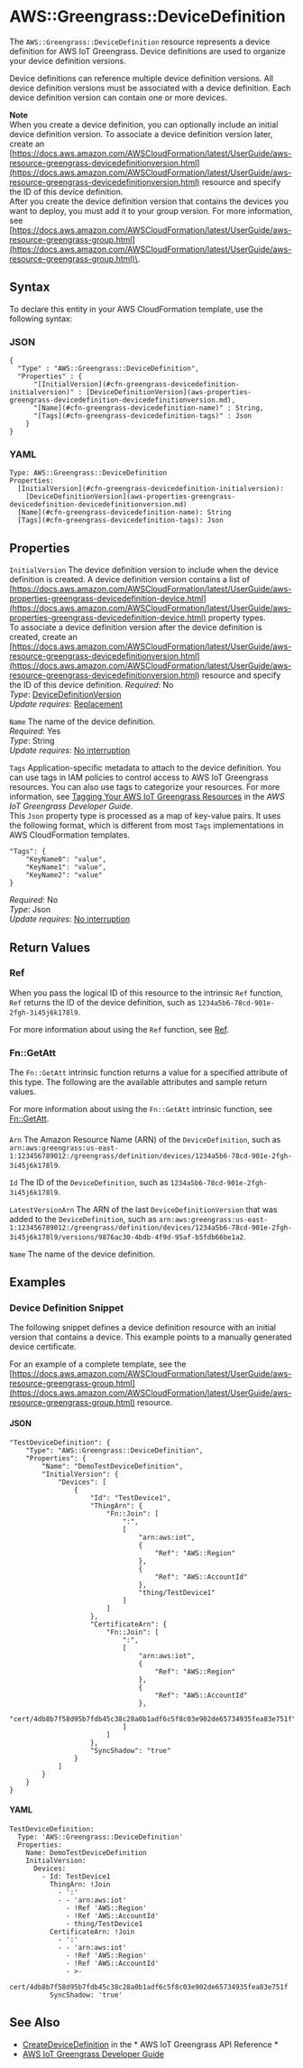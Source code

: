 # AWS::Greengrass::DeviceDefinition<a name="aws-resource-greengrass-devicedefinition"></a>

The `AWS::Greengrass::DeviceDefinition` resource represents a device definition for AWS IoT Greengrass\. Device definitions are used to organize your device definition versions\.

Device definitions can reference multiple device definition versions\. All device definition versions must be associated with a device definition\. Each device definition version can contain one or more devices\.

**Note**  
When you create a device definition, you can optionally include an initial device definition version\. To associate a device definition version later, create an [https://docs.aws.amazon.com/AWSCloudFormation/latest/UserGuide/aws-resource-greengrass-devicedefinitionversion.html](https://docs.aws.amazon.com/AWSCloudFormation/latest/UserGuide/aws-resource-greengrass-devicedefinitionversion.html) resource and specify the ID of this device definition\.  
After you create the device definition version that contains the devices you want to deploy, you must add it to your group version\. For more information, see [https://docs.aws.amazon.com/AWSCloudFormation/latest/UserGuide/aws-resource-greengrass-group.html](https://docs.aws.amazon.com/AWSCloudFormation/latest/UserGuide/aws-resource-greengrass-group.html)\.

## Syntax<a name="aws-resource-greengrass-devicedefinition-syntax"></a>

To declare this entity in your AWS CloudFormation template, use the following syntax:

### JSON<a name="aws-resource-greengrass-devicedefinition-syntax.json"></a>

```
{
  "Type" : "AWS::Greengrass::DeviceDefinition",
  "Properties" : {
      "[InitialVersion](#cfn-greengrass-devicedefinition-initialversion)" : [DeviceDefinitionVersion](aws-properties-greengrass-devicedefinition-devicedefinitionversion.md),
      "[Name](#cfn-greengrass-devicedefinition-name)" : String,
      "[Tags](#cfn-greengrass-devicedefinition-tags)" : Json
    }
}
```

### YAML<a name="aws-resource-greengrass-devicedefinition-syntax.yaml"></a>

```
Type: AWS::Greengrass::DeviceDefinition
Properties: 
  [InitialVersion](#cfn-greengrass-devicedefinition-initialversion): 
    [DeviceDefinitionVersion](aws-properties-greengrass-devicedefinition-devicedefinitionversion.md)
  [Name](#cfn-greengrass-devicedefinition-name): String
  [Tags](#cfn-greengrass-devicedefinition-tags): Json
```

## Properties<a name="aws-resource-greengrass-devicedefinition-properties"></a>

`InitialVersion`  <a name="cfn-greengrass-devicedefinition-initialversion"></a>
The device definition version to include when the device definition is created\. A device definition version contains a list of [https://docs.aws.amazon.com/AWSCloudFormation/latest/UserGuide/aws-properties-greengrass-devicedefinition-device.html](https://docs.aws.amazon.com/AWSCloudFormation/latest/UserGuide/aws-properties-greengrass-devicedefinition-device.html) property types\.  
To associate a device definition version after the device definition is created, create an [https://docs.aws.amazon.com/AWSCloudFormation/latest/UserGuide/aws-resource-greengrass-devicedefinitionversion.html](https://docs.aws.amazon.com/AWSCloudFormation/latest/UserGuide/aws-resource-greengrass-devicedefinitionversion.html) resource and specify the ID of this device definition\.
*Required*: No  
*Type*: [DeviceDefinitionVersion](aws-properties-greengrass-devicedefinition-devicedefinitionversion.md)  
*Update requires*: [Replacement](https://docs.aws.amazon.com/AWSCloudFormation/latest/UserGuide/using-cfn-updating-stacks-update-behaviors.html#update-replacement)

`Name`  <a name="cfn-greengrass-devicedefinition-name"></a>
The name of the device definition\.  
*Required*: Yes  
*Type*: String  
*Update requires*: [No interruption](https://docs.aws.amazon.com/AWSCloudFormation/latest/UserGuide/using-cfn-updating-stacks-update-behaviors.html#update-no-interrupt)

`Tags`  <a name="cfn-greengrass-devicedefinition-tags"></a>
Application\-specific metadata to attach to the device definition\. You can use tags in IAM policies to control access to AWS IoT Greengrass resources\. You can also use tags to categorize your resources\. For more information, see [Tagging Your AWS IoT Greengrass Resources](https://docs.aws.amazon.com/greengrass/latest/developerguide/tagging.html) in the *AWS IoT Greengrass Developer Guide*\.  
This `Json` property type is processed as a map of key\-value pairs\. It uses the following format, which is different from most `Tags` implementations in AWS CloudFormation templates\.  

```
"Tags": {
    "KeyName0": "value",
    "KeyName1": "value",
    "KeyName2": "value"
}
```
*Required*: No  
*Type*: Json  
*Update requires*: [No interruption](https://docs.aws.amazon.com/AWSCloudFormation/latest/UserGuide/using-cfn-updating-stacks-update-behaviors.html#update-no-interrupt)

## Return Values<a name="aws-resource-greengrass-devicedefinition-return-values"></a>

### Ref<a name="aws-resource-greengrass-devicedefinition-return-values-ref"></a>

 When you pass the logical ID of this resource to the intrinsic `Ref` function, `Ref` returns the ID of the device definition, such as `1234a5b6-78cd-901e-2fgh-3i45j6k178l9`\. 

For more information about using the `Ref` function, see [Ref](https://docs.aws.amazon.com/AWSCloudFormation/latest/UserGuide/intrinsic-function-reference-ref.html)\.

### Fn::GetAtt<a name="aws-resource-greengrass-devicedefinition-return-values-fn--getatt"></a>

The `Fn::GetAtt` intrinsic function returns a value for a specified attribute of this type\. The following are the available attributes and sample return values\.

For more information about using the `Fn::GetAtt` intrinsic function, see [Fn::GetAtt](https://docs.aws.amazon.com/AWSCloudFormation/latest/UserGuide/intrinsic-function-reference-getatt.html)\.

#### <a name="aws-resource-greengrass-devicedefinition-return-values-fn--getatt-fn--getatt"></a>

`Arn`  <a name="Arn-fn::getatt"></a>
The Amazon Resource Name \(ARN\) of the `DeviceDefinition`, such as `arn:aws:greengrass:us-east-1:123456789012:/greengrass/definition/devices/1234a5b6-78cd-901e-2fgh-3i45j6k178l9`\. 

`Id`  <a name="Id-fn::getatt"></a>
The ID of the `DeviceDefinition`, such as `1234a5b6-78cd-901e-2fgh-3i45j6k178l9`\. 

`LatestVersionArn`  <a name="LatestVersionArn-fn::getatt"></a>
The ARN of the last `DeviceDefinitionVersion` that was added to the `DeviceDefinition`, such as `arn:aws:greengrass:us-east-1:123456789012:/greengrass/definition/devices/1234a5b6-78cd-901e-2fgh-3i45j6k178l9/versions/9876ac30-4bdb-4f9d-95af-b5fdb66be1a2`\. 

`Name`  <a name="Name-fn::getatt"></a>
The name of the device definition\.

## Examples<a name="aws-resource-greengrass-devicedefinition--examples"></a>

### Device Definition Snippet<a name="aws-resource-greengrass-devicedefinition--examples--Device_Definition_Snippet"></a>

The following snippet defines a device definition resource with an initial version that contains a device\. This example points to a manually generated device certificate\.

For an example of a complete template, see the [https://docs.aws.amazon.com/AWSCloudFormation/latest/UserGuide/aws-resource-greengrass-group.html](https://docs.aws.amazon.com/AWSCloudFormation/latest/UserGuide/aws-resource-greengrass-group.html) resource\.

#### JSON<a name="aws-resource-greengrass-devicedefinition--examples--Device_Definition_Snippet--json"></a>

```
"TestDeviceDefinition": {
    "Type": "AWS::Greengrass::DeviceDefinition",
    "Properties": {
        "Name": "DemoTestDeviceDefinition",
        "InitialVersion": {
            "Devices": [
                {
                    "Id": "TestDevice1",
                    "ThingArn": {
                        "Fn::Join": [
                            ":",
                            [
                                "arn:aws:iot",
                                {
                                    "Ref": "AWS::Region"
                                },
                                {
                                    "Ref": "AWS::AccountId"
                                },
                                "thing/TestDevice1"
                            ]
                        ]
                    },
                    "CertificateArn": {
                        "Fn::Join": [
                            ":",
                            [
                                "arn:aws:iot",
                                {
                                    "Ref": "AWS::Region"
                                },
                                {
                                    "Ref": "AWS::AccountId"
                                },
                                "cert/4db8b7f58d95b7fdb45c38c28a0b1adf6c5f8c03e902de65734935fea83e751f"
                            ]
                        ]
                    },
                    "SyncShadow": "true"
                }
            ]
        }
    }
}
```

#### YAML<a name="aws-resource-greengrass-devicedefinition--examples--Device_Definition_Snippet--yaml"></a>

```
TestDeviceDefinition:
  Type: 'AWS::Greengrass::DeviceDefinition'
  Properties:
    Name: DemoTestDeviceDefinition
    InitialVersion:
      Devices:
        - Id: TestDevice1
          ThingArn: !Join 
            - ':'
            - - 'arn:aws:iot'
              - !Ref 'AWS::Region'
              - !Ref 'AWS::AccountId'
              - thing/TestDevice1
          CertificateArn: !Join 
            - ':'
            - - 'arn:aws:iot'
              - !Ref 'AWS::Region'
              - !Ref 'AWS::AccountId'
              - >-
                cert/4db8b7f58d95b7fdb45c38c28a0b1adf6c5f8c03e902de65734935fea83e751f
          SyncShadow: 'true'
```

## See Also<a name="aws-resource-greengrass-devicedefinition--seealso"></a>
+  [CreateDeviceDefinition](https://docs.aws.amazon.com/greengrass/latest/apireference/createdevicedefinition-post.html) in the * AWS IoT Greengrass API Reference * 
+  [AWS IoT Greengrass Developer Guide](https://docs.aws.amazon.com/greengrass/latest/developerguide/) 